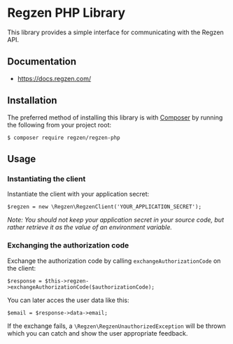 # Regzen PHP Library

This library provides a simple interface for communicating with the Regzen API.

## Documentation

 - https://docs.regzen.com/

## Installation

The preferred method of installing this library is with
[Composer](https://getcomposer.org/) by running the following from your project
root:

    $ composer require regzen/regzen-php

## Usage

### Instantiating the client

Instantiate the client with your application secret:

    $regzen = new \Regzen\RegzenClient('YOUR_APPLICATION_SECRET');

*Note: You should not keep your application secret in your source code, but rather retrieve it as the value of an environment variable.*

### Exchanging the authorization code

Exchange the authorization code by calling `exchangeAuthorizationCode` on the client:

    $response = $this->regzen->exchangeAuthorizationCode($authorizationCode);

You can later acces the user data like this:

    $email = $response->data->email;

If the exchange fails, a `\Regzen\RegzenUnauthorizedException` will be thrown which you can catch and show the user appropriate feedback.
